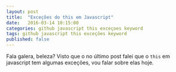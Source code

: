```yaml
---
layout: post
title:  "Exceções do this em Javascript"
date:   2016-03-14 10:15:00
categories: github javascript this exceçoes keyword
tags: github javascript this exceções keyword
published: false
---
```


Fala galera, beleza? Visto que o no último post falei que o `this` em javascript tem algumas exceções, vou falar sobre elas hoje.
